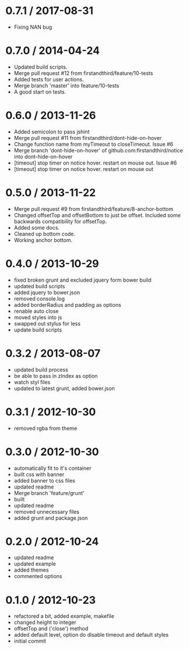 0.7.1 / 2017-08-31
==================

  * Fixing NAN bug

0.7.0 / 2014-04-24 
==================

  * Updated build scripts.
  * Merge pull request #12 from firstandthird/feature/10-tests
  * Added tests for user actions.
  * Merge branch 'master' into feature/10-tests
  * A good start on tests.

0.6.0 / 2013-11-26 
==================

 * Added semicolon to pass jshint
 * Merge pull request #11 from firstandthird/dont-hide-on-hover
 * Change function name from myTimeout to closeTimeout. Issue #6
 * Merge branch 'dont-hide-on-hover' of github.com:firstandthird/notice into dont-hide-on-hover
 * [timeout] stop timer on notice hover. restart on mouse out. Issue #6
 * [timeout] stop timer on notice hover. restart on mouse out

0.5.0 / 2013-11-22 
==================

 * Merge pull request #9 from firstandthird/feature/8-anchor-bottom
 * Changed offsetTop and offsetBottom to just be offset. Included some backwards compatibility for offsetTop.
 * Added some docs.
 * Cleaned up bottom code.
 * Working anchor bottom.

0.4.0 / 2013-10-29 
==================

  * fixed broken grunt and excluded jquery form bower build
  * updated build scripts
  * added jquery to bower.json
  * removed console.log
  * added borderRadius and padding as options
  * renable auto close
  * moved styles into js
  * swapped out stylus for less
  * update build scripts

0.3.2 / 2013-08-07 
==================

  * updated build process
  * be able to pass in zIndex as option
  * watch styl files
  * updated to latest grunt, added bower.json

0.3.1 / 2012-10-30 
==================

  * removed rgba from theme

0.3.0 / 2012-10-30 
==================

  * automatically fit to it's container
  * built css with banner
  * added banner to css files
  * updated readme
  * Merge branch 'feature/grunt'
  * built
  * updated readme
  * removed unnecessary files
  * added grunt and package.json

0.2.0 / 2012-10-24 
==================

  * updated readme
  * updated example
  * added themes
  * commented options

0.1.0 / 2012-10-23 
==================

  * refactored a bit, added example, makefile
  * changed height to integer
  * offsetTop and ('close') method
  * added default level, option do disable timeout and default styles
  * initial commit
